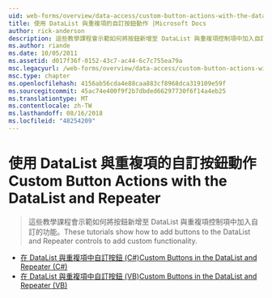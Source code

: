 ```yaml
---
uid: web-forms/overview/data-access/custom-button-actions-with-the-datalist-and-repeater/index
title: 使用 DataList 與重複項的自訂按鈕動作 |Microsoft Docs
author: rick-anderson
description: 這些教學課程會示範如何將按鈕新增至 DataList 與重複項控制項中加入自訂的功能。
ms.author: riande
ms.date: 10/05/2011
ms.assetid: d017f36f-0152-43c7-ac44-6c7c755ea79a
msc.legacyurl: /web-forms/overview/data-access/custom-button-actions-with-the-datalist-and-repeater
msc.type: chapter
ms.openlocfilehash: 4156ab56cda4e88caa883cf8968dca319109e59f
ms.sourcegitcommit: 45ac74e400f9f2b7dbded66297730f6f14a4eb25
ms.translationtype: MT
ms.contentlocale: zh-TW
ms.lasthandoff: 08/16/2018
ms.locfileid: "48254209"
---
```

<a name="custom-button-actions-with-the-datalist-and-repeater"></a><span data-ttu-id="3d35c-103">使用 DataList 與重複項的自訂按鈕動作</span><span class="sxs-lookup"><span data-stu-id="3d35c-103">Custom Button Actions with the DataList and Repeater</span></span>
====================
> <span data-ttu-id="3d35c-104">這些教學課程會示範如何將按鈕新增至 DataList 與重複項控制項中加入自訂的功能。</span><span class="sxs-lookup"><span data-stu-id="3d35c-104">These tutorials show how to add buttons to the DataList and Repeater controls to add custom functionality.</span></span>


- [<span data-ttu-id="3d35c-105">在 DataList 與重複項中自訂按鈕 (C#)</span><span class="sxs-lookup"><span data-stu-id="3d35c-105">Custom Buttons in the DataList and Repeater (C#)</span></span>](custom-buttons-in-the-datalist-and-repeater-cs.md)
- [<span data-ttu-id="3d35c-106">在 DataList 與重複項中自訂按鈕 (VB)</span><span class="sxs-lookup"><span data-stu-id="3d35c-106">Custom Buttons in the DataList and Repeater (VB)</span></span>](custom-buttons-in-the-datalist-and-repeater-vb.md)
